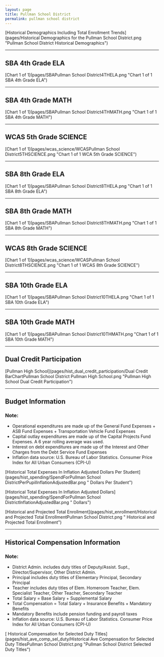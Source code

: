 ```yaml
---
layout: page
title: Pullman School District
permalink: pullman school district
---
```



[Historical Demographics Including Total Enrollment Trends](pages/Historical Demographics for the Pullman School District.png "Pullman School District Historical Demographics")

___

## SBA 4th Grade ELA

[Chart 1 of 1](pages/SBAPullman School District4THELA.png "Chart 1 of 1 SBA 4th Grade ELA")


___

## SBA 4th Grade MATH

[Chart 1 of 1](pages/SBAPullman School District4THMATH.png "Chart 1 of 1 SBA 4th Grade MATH")


___

## WCAS 5th Grade SCIENCE

[Chart 1 of 1](pages/wcas_science/WCASPullman School District5THSCIENCE.png "Chart 1 of 1 WCA 5th Grade SCIENCE")


___

## SBA 8th Grade ELA

[Chart 1 of 1](pages/SBAPullman School District8THELA.png "Chart 1 of 1 SBA 8th Grade ELA")


___

## SBA 8th Grade MATH

[Chart 1 of 1](pages/SBAPullman School District8THMATH.png "Chart 1 of 1 SBA 8th Grade MATH")


___

## WCAS 8th Grade SCIENCE

[Chart 1 of 1](pages/wcas_science/WCASPullman School District8THSCIENCE.png "Chart 1 of 1 WCAS 8th Grade SCIENCE")


___

## SBA 10th Grade ELA

[Chart 1 of 1](pages/SBAPullman School District10THELA.png "Chart 1 of 1 SBA 10th Grade ELA")


___

## SBA 10th Grade MATH

[Chart 1 of 1](pages/SBAPullman School District10THMATH.png "Chart 1 of 1 SBA 10th Grade MATH")


___

## Dual Credit Participation

[Pullman High School](pages/hist_dual_credit_participation/Dual Credit BarChartPullman School District Pullman High School.png "Pullman High School Dual Credit Participation")


___

## Budget Information
### Note:
- Operational expenditures are made up of the General Fund Expenses + ASB Fund Expenses + Transportation Vehicle Fund Expenses
- Capital outlay expenditures are made up of the Capital Projects Fund Expenses. A 6 year rolling average was used.
- Interest on debt expenditures are made up of the Interest and Other Charges from the Debt Service Fund Expenses
- Inflation data source: U.S. Bureau of Labor Statistics. Consumer Price Index for All Urban Consumers (CPI-U)

[Historical Total Expenses In Inflation Adjusted Dollars Per Student](pages/hist_spending/SpendForPullman School DistrictPerPupilInflationAdjustedBar.png " Dollars Per Student")

[Historical Total Expenses In Inflation Adjusted Dollars](pages/hist_spending/SpendForPullman School DistrictInflationAdjustedBar.png " Dollars")

[Historical and Projected Total Enrollment](pages/hist_enrollment/Historical and Projected Total EnrollmentPullman School District.png " Historical and Projected Total Enrollment")


___

## Historical Compensation Information
### Note:
- District Admin. includes duty titles of Deputy/Assist. Supt., Director/Supervisor, Other District Admin.
- Principal includes duty titles of Elementary Principal, Secondary Principal
- Teacher includes duty titles of Elem. Homeroom Teacher, Elem. Specialist Teacher, Other Teacher, Secondary Teacher
- Total Salary = Base Salary + Supplemental Salary
- Total Compensation = Total Salary + Insurance Benefits + Mandatory Benefits
- Mandatory Benefits include pension funding and payroll taxes
- Inflation data source: U.S. Bureau of Labor Statistics. Consumer Price Index for All Urban Consumers (CPI-U)

[ Historical Compensation for Selected Duty Titles](pages/hist_ave_comp_sel_duty/Historical Ave Compensation for Selected Duty TitlesPullman School District.png "Pullman School District Selected Duty Titles")

